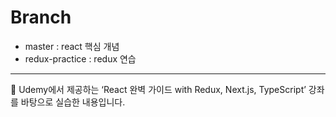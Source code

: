 # Branch

- master : react 핵심 개념
- redux-practice : redux 연습

---------------------------------------------------------------

<aside>
📌 Udemy에서 제공하는 ‘React 완벽 가이드 with Redux, Next.js, TypeScript’ 강좌를 바탕으로 실습한 내용입니다.
</aside>


